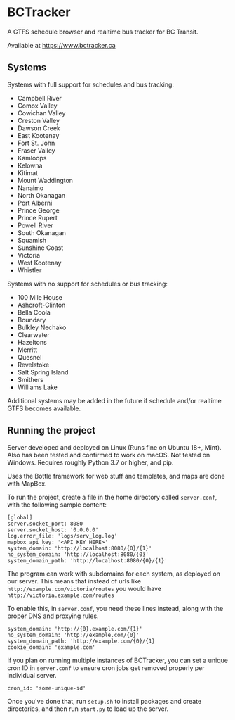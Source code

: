# BCTracker

A GTFS schedule browser and realtime bus tracker for BC Transit.

Available at https://www.bctracker.ca

## Systems

Systems with full support for schedules and bus tracking:
- Campbell River
- Comox Valley
- Cowichan Valley
- Creston Valley
- Dawson Creek
- East Kootenay
- Fort St. John
- Fraser Valley
- Kamloops
- Kelowna
- Kitimat
- Mount Waddington
- Nanaimo
- North Okanagan
- Port Alberni
- Prince George
- Prince Rupert
- Powell River
- South Okanagan
- Squamish
- Sunshine Coast
- Victoria
- West Kootenay
- Whistler

Systems with no support for schedules or bus tracking:
- 100 Mile House
- Ashcroft-Clinton
- Bella Coola
- Boundary
- Bulkley Nechako
- Clearwater
- Hazeltons
- Merritt
- Quesnel
- Revelstoke
- Salt Spring Island
- Smithers
- Williams Lake

Additional systems may be added in the future if schedule and/or realtime GTFS becomes available.

## Running the project

Server developed and deployed on Linux (Runs fine on Ubuntu 18+, Mint).
Also has been tested and confirmed to work on macOS.
Not tested on Windows.
Requires roughly Python 3.7 or higher, and pip.

Uses the Bottle framework for web stuff and templates, and maps are done with MapBox.

To run the project, create a file in the home directory called `server.conf`, with the following sample content:

```
[global]
server.socket_port: 8080
server.socket_host: '0.0.0.0'
log.error_file: 'logs/serv_log.log'
mapbox_api_key: '<API KEY HERE>'
system_domain: 'http://localhost:8080/{0}/{1}'
no_system_domain: 'http://localhost:8080/{0}'
system_domain_path: 'http://localhost:8080/{0}/{1}'
```

The program can work with subdomains for each system, as deployed on our server.
This means that instead of urls like `http://example.com/victoria/routes` you would have `http://victoria.example.com/routes`

To enable this, in `server.conf`, you need these lines instead, along with the proper DNS and proxying rules.

```
system_domain: 'http://{0}.example.com/{1}'
no_system_domain: 'http://example.com/{0}'
system_domain_path: 'http://example.com/{0}/{1}
cookie_domain: 'example.com'
```

If you plan on running multiple instances of BCTracker, you can set a unique cron ID in `server.conf` to ensure cron jobs get removed properly per individual server.

```
cron_id: 'some-unique-id'
```

Once you've done that, run `setup.sh` to install packages and create directories, and then run `start.py` to load up the server.
